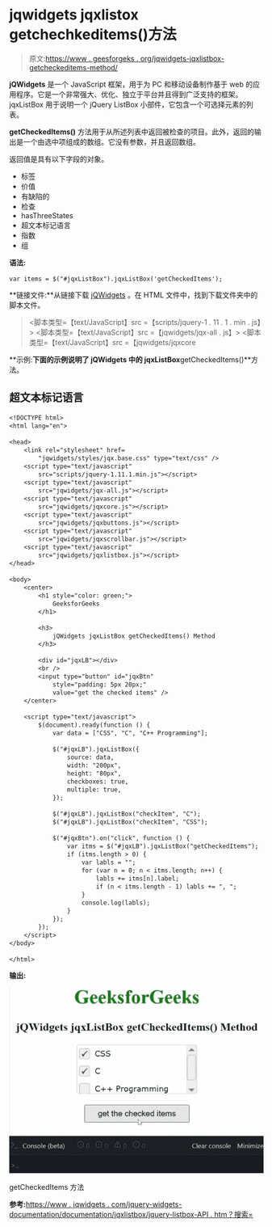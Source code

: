 # jqwidgets jqxlistox getchechkeditems()方法

> 原文:[https://www . geesforgeks . org/jqwidgets-jqxlistbox-getcheckeditems-method/](https://www.geeksforgeeks.org/jqwidgets-jqxlistbox-getcheckeditems-method/)

**jQWidgets** 是一个 JavaScript 框架，用于为 PC 和移动设备制作基于 web 的应用程序。它是一个非常强大、优化、独立于平台并且得到广泛支持的框架。jqxListBox 用于说明一个 jQuery ListBox 小部件，它包含一个可选择元素的列表。

**getCheckedItems()** 方法用于从所述列表中返回被检查的项目。此外，返回的输出是一个由选中项组成的数组。它没有参数，并且返回数组。

返回值是具有以下字段的对象。

*   标签
*   价值
*   有缺陷的
*   检查
*   hasThreeStates
*   超文本标记语言
*   指数
*   组

**语法:**

```
var items = $("#jqxListBox").jqxListBox('getCheckedItems');  
```

**链接文件:**从链接下载 [jQWidgets](https://www.jqwidgets.com/download/) 。在 HTML 文件中，找到下载文件夹中的脚本文件。

> <link rel="”stylesheet”" href="”jqwidgets/styles/jqx.base.css”" type="”text/css”">
> <脚本类型=【text/JavaScript】src =【scripts/jquery-1 . 11 . 1 . min . js】></脚本>
> <脚本类型=【text/JavaScript】src =【jqwidgets/jqx-all . js】></脚本>
> <脚本类型=【text/JavaScript】src =【jqwidgets/jqxcore

**示例:**下面的示例说明了 jQWidgets 中的 jqxListBox**getCheckedItems()**方法。

## 超文本标记语言

```
<!DOCTYPE html>
<html lang="en">

<head>
    <link rel="stylesheet" href=
        "jqwidgets/styles/jqx.base.css" type="text/css" />
    <script type="text/javascript" 
        src="scripts/jquery-1.11.1.min.js"></script>
    <script type="text/javascript" 
        src="jqwidgets/jqx-all.js"></script>
    <script type="text/javascript" 
        src="jqwidgets/jqxcore.js"></script>
    <script type="text/javascript" 
        src="jqwidgets/jqxbuttons.js"></script>
    <script type="text/javascript" 
        src="jqwidgets/jqxscrollbar.js"></script>
    <script type="text/javascript" 
        src="jqwidgets/jqxlistbox.js"></script>
</head>

<body>
    <center>
        <h1 style="color: green;">
            GeeksforGeeks
        </h1>

        <h3>
            jQWidgets jqxListBox getCheckedItems() Method
        </h3>

        <div id="jqxLB"></div>
        <br />
        <input type="button" id="jqxBtn" 
            style="padding: 5px 20px;" 
            value="get the checked items" />
    </center>

    <script type="text/javascript">
        $(document).ready(function () {
            var data = ["CSS", "C", "C++ Programming"];

            $("#jqxLB").jqxListBox({
                source: data,
                width: "200px",
                height: "80px",
                checkboxes: true,
                multiple: true,
            });

            $("#jqxLB").jqxListBox("checkItem", "C");
            $("#jqxLB").jqxListBox("checkItem", "CSS");

            $("#jqxBtn").on("click", function () {
                var itms = $("#jqxLB").jqxListBox("getCheckedItems");
                if (itms.length > 0) {
                    var labls = "";
                    for (var n = 0; n < itms.length; n++) {
                        labls += itms[n].label;
                        if (n < itms.length - 1) labls += ", ";
                    }
                    console.log(labls);
                }
            });
        });
    </script>
</body>

</html>
```

**输出:**

![](img/d56bc296fb1d05e3cb0efbcae2661d3c.png)

getCheckedItems 方法

**参考:**[https://www . jqwidgets . com/jquery-widgets-documentation/documentation/jqxlistbox/jquery-listbox-API . htm？搜索=](https://www.jqwidgets.com/jquery-widgets-documentation/documentation/jqxlistbox/jquery-listbox-api.htm?search=)